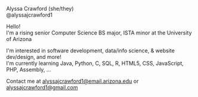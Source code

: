 Alyssa Crawford (she/they)  
@alyssajcrawford1

Hello!  
I'm a rising senior Computer Science BS major, ISTA minor at the University of Arizona  

I'm interested in software development, data/info science, & website dev/design, and more!  
I'm currently learning Java, Python, C, SQL, R, HTML5, CSS, JavaScript, PHP, Assembly, ...

Contact me at alyssajcrawford1@email.arizona.edu or alyssajcrawford1@gmail.com  
